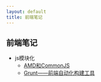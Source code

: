 ```yaml
---
layout: default
title: 前端笔记
---
```

<!--
<h2>{{ page.title }}</h2>
-->


## 前端笔记
- js模块化
    - [AMD和CommonJS](js模块化/AMD和CommonJS.md)
    - [Grunt——前端自动化构建工具](grunt/Grunt——前端自动化构建工具.md)



<!--
<p>最新文章</p>

<ul>
    {% for post in site.posts %}
      <li>{{ post.date | date_to_string }} <a href="{{ site.baseurl }}{{ post.url }}">{{ post.title }}</a></li>
    {% endfor %}
</ul>
-->